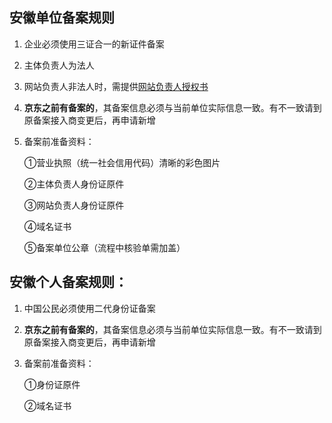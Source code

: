 ## 安徽单位备案规则

1. 企业必须使用三证合一的新证件备案

2. 主体负责人为法人

3. 网站负责人非法人时，需提供[网站负责人授权书](https://badownload.s3.cn-north-1.jdcloud-oss.com/buchongziliao/anhui/anhuishouquanshu.doc)

3. **京东之前有备案的**，其备案信息必须与当前单位实际信息一致。有不一致请到原备案接入商变更后，再申请新增

4. 备案前准备资料：

   ①营业执照（统一社会信用代码）清晰的彩色图片

   ②主体负责人身份证原件

   ③网站负责人身份证原件
   
   ④域名证书

   ⑤备案单位公章（流程中核验单需加盖）

## 安徽个人备案规则：

1. 中国公民必须使用二代身份证备案

2. **京东之前有备案的**，其备案信息必须与当前单位实际信息一致。有不一致请到原备案接入商变更后，再申请新增

3. 备案前准备资料：

   ①身份证原件
   
   ②域名证书

